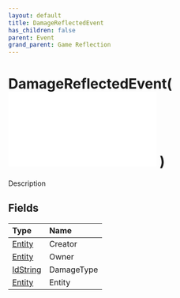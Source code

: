 ```yaml
---
layout: default
title: DamageReflectedEvent
has_children: false
parent: Event
grand_parent: Game Reflection
---
```

# DamageReflectedEvent( ![ EntityEventBase ](/game-reflection/events/entity_event_base.md) )
Description 

## Fields
| Type | Name |
|:-------------|:--------------|
| [Entity](/game-reflection/classes/entity.md) | Creator |
| [Entity](/game-reflection/classes/entity.md) | Owner |
| [IdString](/game-reflection/components/id_string.md) | DamageType |
| [Entity](/game-reflection/classes/entity.md) | Entity |
